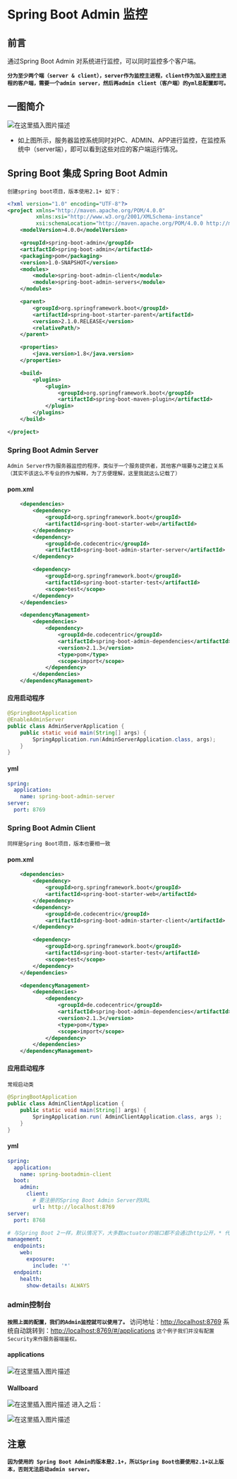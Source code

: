 # Spring Boot Admin 监控 #
## 前言 ##
通过Spring Boot Admin 对系统进行监控，可以同时监控多个客户端。

**```分为至少两个端（server & client），server作为监控主进程，client作为加入监控主进程的客户端，需要一个admin server，然后再admin client（客户端）的yml总配置即可。```**

## 一图简介 ##
![在这里插入图片描述](https://img-blog.csdnimg.cn/20190808180001567.png?x-oss-process=image/watermark,type_ZmFuZ3poZW5naGVpdGk,shadow_10,text_aHR0cHM6Ly9mcmFua3lvdW5nLmJsb2cuY3Nkbi5uZXQ=,size_16,color_FFFFFF,t_70)
- 如上图所示，服务器监控系统同时对PC、ADMIN、APP进行监控，在监控系统中（server端），即可以看到这些对应的客户端运行情况。
## Spring Boot 集成 Spring Boot Admin ##
```创建spring boot项目，版本使用2.1+ 如下：```
```xml
<?xml version="1.0" encoding="UTF-8"?>
<project xmlns="http://maven.apache.org/POM/4.0.0"
         xmlns:xsi="http://www.w3.org/2001/XMLSchema-instance"
         xsi:schemaLocation="http://maven.apache.org/POM/4.0.0 http://maven.apache.org/xsd/maven-4.0.0.xsd">
    <modelVersion>4.0.0</modelVersion>

    <groupId>spring-boot-admin</groupId>
    <artifactId>spring-boot-admin</artifactId>
    <packaging>pom</packaging>
    <version>1.0-SNAPSHOT</version>
    <modules>
        <module>spring-boot-admin-client</module>
        <module>spring-boot-admin-servers</module>
    </modules>

    <parent>
        <groupId>org.springframework.boot</groupId>
        <artifactId>spring-boot-starter-parent</artifactId>
        <version>2.1.0.RELEASE</version>
        <relativePath/>
    </parent>

    <properties>
        <java.version>1.8</java.version>
    </properties>

    <build>
        <plugins>
            <plugin>
                <groupId>org.springframework.boot</groupId>
                <artifactId>spring-boot-maven-plugin</artifactId>
            </plugin>
        </plugins>
    </build>

</project>
```
### Spring Boot Admin Server ###
```Admin Server作为服务器监控的程序，类似于一个服务提供者，其他客户端要与之建立关系（其实不该这么不专业的作为解释，为了方便理解，这里我就这么记载了）```
#### pom.xml ####
```xml
    <dependencies>
        <dependency>
            <groupId>org.springframework.boot</groupId>
            <artifactId>spring-boot-starter-web</artifactId>
        </dependency>
        <dependency>
            <groupId>de.codecentric</groupId>
            <artifactId>spring-boot-admin-starter-server</artifactId>
        </dependency>

        <dependency>
            <groupId>org.springframework.boot</groupId>
            <artifactId>spring-boot-starter-test</artifactId>
            <scope>test</scope>
        </dependency>
    </dependencies>

    <dependencyManagement>
        <dependencies>
            <dependency>
                <groupId>de.codecentric</groupId>
                <artifactId>spring-boot-admin-dependencies</artifactId>
                <version>2.1.3</version>
                <type>pom</type>
                <scope>import</scope>
            </dependency>
        </dependencies>
    </dependencyManagement>
```

#### 应用启动程序 ####
```java
@SpringBootApplication
@EnableAdminServer
public class AdminServerApplication {
    public static void main(String[] args) {
        SpringApplication.run(AdminServerApplication.class, args);
    }
}
```
#### yml ####
```yml
spring:
  application:
    name: spring-boot-admin-server
server:
  port: 8769
```
### Spring Boot Admin Client ###
```同样是Spring Boot项目，版本也要相一致```
#### pom.xml ####
```xml
	<dependencies>
        <dependency>
            <groupId>org.springframework.boot</groupId>
            <artifactId>spring-boot-starter-web</artifactId>
        </dependency>
        <dependency>
            <groupId>de.codecentric</groupId>
            <artifactId>spring-boot-admin-starter-client</artifactId>
        </dependency>

        <dependency>
            <groupId>org.springframework.boot</groupId>
            <artifactId>spring-boot-starter-test</artifactId>
            <scope>test</scope>
        </dependency>
    </dependencies>

    <dependencyManagement>
        <dependencies>
            <dependency>
                <groupId>de.codecentric</groupId>
                <artifactId>spring-boot-admin-dependencies</artifactId>
                <version>2.1.3</version>
                <type>pom</type>
                <scope>import</scope>
            </dependency>
        </dependencies>
    </dependencyManagement>
```
#### 应用启动程序 ####
```常规启动类```
```java
@SpringBootApplication
public class AdminClientApplication {
    public static void main(String[] args) {
        SpringApplication.run( AdminClientApplication.class, args );
    }
}
```
#### yml ####
```yml
spring:
  application:
    name: spring-bootadmin-client
  boot:
    admin:
      client:
        # 要注册的Spring Boot Admin Server的URL
        url: http://localhost:8769
server:
  port: 8768

# 与Spring Boot 2一样，默认情况下，大多数actuator的端口都不会通过http公开，* 代表公开所有这些端点。对于生产环境，应该仔细选择要公开的端点。
management:
  endpoints:
    web:
      exposure:
        include: '*'
  endpoint:
    health:
      show-details: ALWAYS
```
### admin控制台 ###
**```按照上面的配置，我们的Admin监控就可以使用了。```**
访问地址：[http://localhost:8769](http://localhost:8769)
系统自动跳转到：[http://localhost:8769/#/applications](http://localhost:8769/#/applications)
```这个例子我们并没有配置 Security来作服务器端鉴权。 ```
#### applications ####
![在这里插入图片描述](https://img-blog.csdnimg.cn/20190808183543681.png?x-oss-process=image/watermark,type_ZmFuZ3poZW5naGVpdGk,shadow_10,text_aHR0cHM6Ly9mcmFua3lvdW5nLmJsb2cuY3Nkbi5uZXQ=,size_16,color_FFFFFF,t_70)

#### Wallboard ####
![在这里插入图片描述](https://img-blog.csdnimg.cn/20190808183620997.png?x-oss-process=image/watermark,type_ZmFuZ3poZW5naGVpdGk,shadow_10,text_aHR0cHM6Ly9mcmFua3lvdW5nLmJsb2cuY3Nkbi5uZXQ=,size_16,color_FFFFFF,t_70)
进入之后：

![在这里插入图片描述](https://img-blog.csdnimg.cn/20190808183642148.png?x-oss-process=image/watermark,type_ZmFuZ3poZW5naGVpdGk,shadow_10,text_aHR0cHM6Ly9mcmFua3lvdW5nLmJsb2cuY3Nkbi5uZXQ=,size_16,color_FFFFFF,t_70)
## 注意 ##
**```因为使用的 Spring Boot Admin的版本是2.1+，所以Spring Boot也要使用2.1+以上版本，否则无法启动admin server。```**